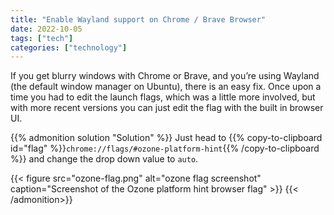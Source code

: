 ```yaml
---
title: "Enable Wayland support on Chrome / Brave Browser"
date: 2022-10-05
tags: ["tech"]
categories: ["technology"]
---
```


If you get blurry windows with Chrome or Brave, and you’re using Wayland (the default window manager on Ubuntu), there is an easy fix. Once upon a time you had to edit the launch flags, which was a little more involved, but with more recent versions you can just edit the flag with the built in browser UI.

{{% admonition solution "Solution" %}}
Just head to {{% copy-to-clipboard id="flag" %}}`chrome://flags/#ozone-platform-hint`{{% /copy-to-clipboard %}} and change the drop down value to `auto`.

{{< figure src="ozone-flag.png" alt="ozone flag screenshot" caption="Screenshot of the Ozone platform hint browser flag" >}}
{{< /admonition>}}

